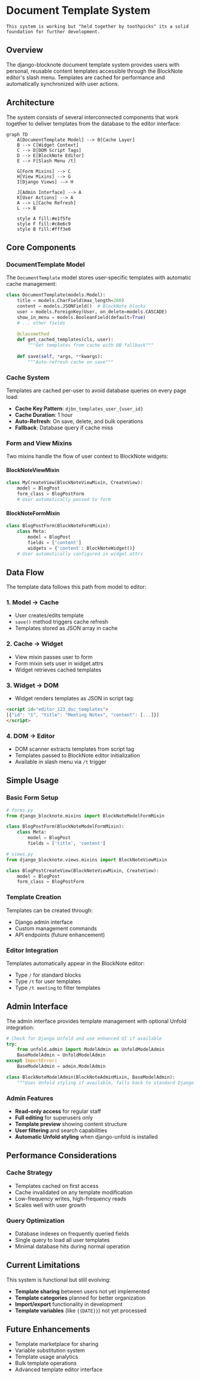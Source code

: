 # Document Template System

```{caution}
This system is working but "held together by toothpicks" its a solid foundation for further development.
```

## Overview

The django-blocknote document template system provides users with personal, reusable content templates accessible through the BlockNote editor's slash menu. Templates are cached for performance and automatically synchronized with user actions.

## Architecture

The system consists of several interconnected components that work together to deliver templates from the database to the editor interface:

```{mermaid}
graph TD
    A[DocumentTemplate Model] --> B[Cache Layer]
    B --> C[Widget Context]
    C --> D[DOM Script Tags]
    D --> E[BlockNote Editor]
    E --> F[Slash Menu /t]
    
    G[Form Mixins] --> C
    H[View Mixins] --> G
    I[Django Views] --> H
    
    J[Admin Interface] --> A
    K[User Actions] --> A
    A --> L[Cache Refresh]
    L --> B
    
    style A fill:#e1f5fe
    style F fill:#c8e6c9
    style B fill:#fff3e0
```

## Core Components

### DocumentTemplate Model

The `DocumentTemplate` model stores user-specific templates with automatic cache management:

```python
class DocumentTemplate(models.Model):
    title = models.CharField(max_length=200)
    content = models.JSONField()  # BlockNote blocks
    user = models.ForeignKey(User, on_delete=models.CASCADE)
    show_in_menu = models.BooleanField(default=True)
    # ... other fields
    
    @classmethod
    def get_cached_templates(cls, user):
        """Get templates from cache with DB fallback"""
        
    def save(self, *args, **kwargs):
        """Auto-refresh cache on save"""
```

### Cache System

Templates are cached per-user to avoid database queries on every page load:

- **Cache Key Pattern**: `djbn_templates_user_{user_id}`
- **Cache Duration**: 1 hour
- **Auto-Refresh**: On save, delete, and bulk operations
- **Fallback**: Database query if cache miss

### Form and View Mixins

Two mixins handle the flow of user context to BlockNote widgets:

#### BlockNoteViewMixin
```python
class MyCreateView(BlockNoteViewMixin, CreateView):
    model = BlogPost
    form_class = BlogPostForm
    # User automatically passed to form
```

#### BlockNoteFormMixin
```python
class BlogPostForm(BlockNoteFormMixin):
    class Meta:
        model = BlogPost
        fields = ['content']
        widgets = {'content': BlockNoteWidget()}
    # User automatically configured in widget.attrs
```

## Data Flow

The template data follows this path from model to editor:

### 1. Model → Cache
- User creates/edits template
- `save()` method triggers cache refresh
- Templates stored as JSON array in cache

### 2. Cache → Widget
- View mixin passes user to form
- Form mixin sets user in widget.attrs
- Widget retrieves cached templates

### 3. Widget → DOM
- Widget renders templates as JSON in script tag:
```html
<script id="editor_123_doc_templates">
[{"id": "1", "title": "Meeting Notes", "content": [...]}]
</script>
```

### 4. DOM → Editor
- DOM scanner extracts templates from script tag
- Templates passed to BlockNote editor initialization
- Available in slash menu via `/t` trigger

## Simple Usage

### Basic Form Setup
```python
# forms.py
from django_blocknote.mixins import BlockNoteModelFormMixin

class BlogPostForm(BlockNoteModelFormMixin):
    class Meta:
        model = BlogPost
        fields = ['title', 'content']

# views.py  
from django_blocknote.views.mixins import BlockNoteViewMixin

class BlogPostCreateView(BlockNoteViewMixin, CreateView):
    model = BlogPost
    form_class = BlogPostForm
```

### Template Creation
Templates can be created through:
- Django admin interface
- Custom management commands
- API endpoints (future enhancement)

### Editor Integration
Templates automatically appear in the BlockNote editor:
- Type `/` for standard blocks
- Type `/t` for user templates
- Type `/t meeting` to filter templates

## Admin Interface

The admin interface provides template management with optional Unfold integration:

```python
# Check for Django Unfold and use enhanced UI if available
try:
    from unfold.admin import ModelAdmin as UnfoldModelAdmin
    BaseModelAdmin = UnfoldModelAdmin
except ImportError:
    BaseModelAdmin = admin.ModelAdmin

class BlockNoteModelAdmin(BlockNoteAdminMixin, BaseModelAdmin):
    """Uses Unfold styling if available, falls back to standard Django admin"""
```

### Admin Features
- **Read-only access** for regular staff
- **Full editing** for superusers only
- **Template preview** showing content structure
- **User filtering** and search capabilities
- **Automatic Unfold styling** when django-unfold is installed

## Performance Considerations

### Cache Strategy
- Templates cached on first access
- Cache invalidated on any template modification
- Low-frequency writes, high-frequency reads
- Scales well with user growth

### Query Optimization
- Database indexes on frequently queried fields
- Single query to load all user templates
- Minimal database hits during normal operation

## Current Limitations

This system is functional but still evolving:

- **Template sharing** between users not yet implemented
- **Template categories** planned for better organization
- **Import/export** functionality in development
- **Template variables** (like `{{DATE}}`) not yet processed

## Future Enhancements

- Template marketplace for sharing
- Variable substitution system
- Template usage analytics
- Bulk template operations
- Advanced template editor interface
